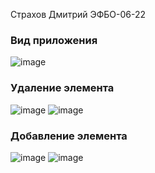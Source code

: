 Страхов Дмитрий ЭФБО-06-22


### Вид приложения <br>
![image](https://github.com/user-attachments/assets/95619f97-19a6-4fca-ae1b-1b3caf2db903)

### Удаление элемента <br>
![image](https://github.com/user-attachments/assets/016583ec-35cf-4651-8718-1dca5a7cba32)
![image](https://github.com/user-attachments/assets/0ed55b4e-627e-42be-804b-4a82ea19fe67)

### Добавление элемента <br>
![image](https://github.com/user-attachments/assets/9040df1f-bb71-4ce6-b1fd-3eac6292b4fa)
![image](https://github.com/user-attachments/assets/de03146f-6b8d-47fc-93bc-6fd5c56d67a7)

 
 

